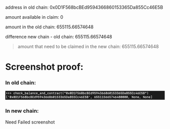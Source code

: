 address in old chain: 0x0D1F568bcBEd9594366860153365Da855Cc46E5B

amount available in claim: 0

amount in the old chain: 655115.66574648

difference new chain - old chain: 655115.66574648

> amount that need to be claimed in the new chain: 655115.66574648



# Screenshot proof:

### In old chain:
![0x0D1F568bcBEd9594366860153365Da855Cc46E5B](../media/0x0D1F568bcBEd9594366860153365Da855Cc46E5B-old-chain.png)

### In new chain:

Need Failed screenshot
